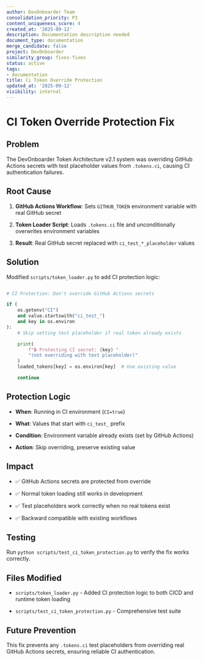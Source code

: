 ```yaml
---
author: DevOnboarder Team
consolidation_priority: P3
content_uniqueness_score: 4
created_at: '2025-09-12'
description: Documentation description needed
document_type: documentation
merge_candidate: false
project: DevOnboarder
similarity_group: fixes-fixes
status: active
tags:
- documentation
title: Ci Token Override Protection
updated_at: '2025-09-12'
visibility: internal
---
```


# CI Token Override Protection Fix

## Problem

The DevOnboarder Token Architecture v2.1 system was overriding GitHub Actions secrets with test placeholder values from `.tokens.ci`, causing CI authentication failures.

## Root Cause

1. **GitHub Actions Workflow**: Sets `GITHUB_TOKEN` environment variable with real GitHub secret

2. **Token Loader Script**: Loads `.tokens.ci` file and unconditionally overwrites environment variables

3. **Result**: Real GitHub secret replaced with `ci_test_*_placeholder` values

## Solution

Modified `scripts/token_loader.py` to add CI protection logic:

```python

# CI Protection: Don't override GitHub Actions secrets

if (
    os.getenv("CI")
    and value.startswith("ci_test_")
    and key in os.environ
):
    # Skip setting test placeholder if real token already exists

    print(
        f"🔒 Protecting CI secret: {key} "
        "(not overriding with test placeholder)"
    )
    loaded_tokens[key] = os.environ[key]  # Use existing value

    continue

```

## Protection Logic

- **When**: Running in CI environment (`CI=true`)

- **What**: Values that start with `ci_test_` prefix

- **Condition**: Environment variable already exists (set by GitHub Actions)

- **Action**: Skip overriding, preserve existing value

## Impact

- ✅ GitHub Actions secrets are protected from override

- ✅ Normal token loading still works in development

- ✅ Test placeholders work correctly when no real tokens exist

- ✅ Backward compatible with existing workflows

## Testing

Run `python scripts/test_ci_token_protection.py` to verify the fix works correctly.

## Files Modified

- `scripts/token_loader.py` - Added CI protection logic to both CICD and runtime token loading

- `scripts/test_ci_token_protection.py` - Comprehensive test suite

## Future Prevention

This fix prevents any `.tokens.ci` test placeholders from overriding real GitHub Actions secrets, ensuring reliable CI authentication.
